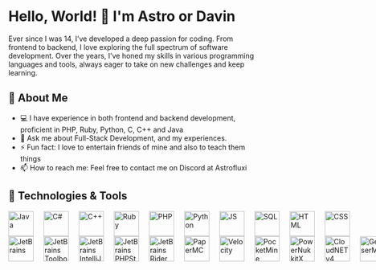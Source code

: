 # Hello, World! 👋 I'm Astro or Davin

Ever since I was 14, I’ve developed a deep passion for coding. From frontend to backend, I love exploring the full spectrum of software development. Over the years, I’ve honed my skills in various programming languages and tools, always eager to take on new challenges and keep learning.

## 🚀 About Me
- 💻 I have experience in both frontend and backend development, proficient in PHP, Ruby, Python, C, C++ and Java
- 💬 Ask me about Full-Stack Development, and my experiences.
- ⚡ Fun fact: I love to entertain friends of mine and also to teach them things
- 📫 How to reach me: Feel free to contact me on Discord at Astrofluxi

## 🔧 Technologies & Tools
<div style="display: flex; gap: 20px; align-items: center;">
    <img src="https://cdn.jsdelivr.net/gh/devicons/devicon/icons/java/java-original.svg" height="50" alt="Java" />
    <img src="https://upload.wikimedia.org/wikipedia/commons/thumb/b/bd/Logo_C_sharp.svg/1820px-Logo_C_sharp.svg.png" height="50" alt="C#" />
    <img src="https://upload.wikimedia.org/wikipedia/commons/thumb/1/18/ISO_C%2B%2B_Logo.svg/1200px-ISO_C%2B%2B_Logo.svg.png" height="50" alt="C++" />
    <img src="https://upload.wikimedia.org/wikipedia/commons/f/f1/Ruby_logo.png" height="50" alt="Ruby" />
    <img src="https://cdn.jsdelivr.net/gh/devicons/devicon/icons/php/php-original.svg" height="50" alt="PHP" />
    <img src="https://upload.wikimedia.org/wikipedia/commons/thumb/c/c3/Python-logo-notext.svg/640px-Python-logo-notext.svg.png" height="50" alt="Python" />
    <img src="https://upload.wikimedia.org/wikipedia/commons/6/6a/JavaScript-logo.png" height="50" alt="JS" />
    <img src="https://upload.wikimedia.org/wikipedia/commons/8/87/Sql_data_base_with_logo.png" height="50" alt="SQL" />
    <img src="https://upload.wikimedia.org/wikipedia/commons/thumb/6/61/HTML5_logo_and_wordmark.svg/2048px-HTML5_logo_and_wordmark.svg.png" height="50" alt="HTML" />
    <img src="https://encrypted-tbn0.gstatic.com/images?q=tbn:ANd9GcQBS-Jftq7EiLZDB75AVtZMxHob-mpwPgM9FQ&s" height="50" alt="CSS" />
</div>

<div style="display: flex; gap: 20px; align-items: center;">
    <img src="https://upload.wikimedia.org/wikipedia/en/thumb/0/08/JetBrains_beam_logo.svg/2048px-JetBrains_beam_logo.svg.png" height="50" alt="JetBrains" />
    <img src="https://img.icons8.com/color/200/jetbrains-toolbox.png" height="50" alt="JetBrains Toolbox" />
    <img src="https://e-rpd.ro/999-medium_default/intellij-idea-ultimate-commercial-annual-subscription.jpg" height="50" alt="JetBrains IntelliJ IDEA" />
    <img src="https://www.trustradius.com/product-logos/RZ/aP/79GR6REQ08Q2-180x180.PNG" height="50" alt="JetBrains PHPStorm" />
    <img src="https://upload.wikimedia.org/wikipedia/commons/thumb/6/6e/JetBrains_Rider_Icon.svg/1200px-JetBrains_Rider_Icon.svg.png" height="50" alt="JetBrains Rider" />

<img src="https://papermc.io/assets/logo/256x.png" height="50" alt="PaperMC" />
<img src="https://avatars.githubusercontent.com/u/41710604?s=200&v=4" height="50" alt="Velocity" />
<img src="https://avatars.githubusercontent.com/u/22548559?v=4" height="50" alt="PocketMine" />
<img src="https://avatars.githubusercontent.com/u/99014792?s=200&v=4" height="50" alt="PowerNukkitX" />
<img src="https://cloudnetservice.eu/img/logo.svg" height="50" alt="CloudNET v4" />
<img src="https://hangarcdn.papermc.io/avatars/project/14.webp?v=1" height="50" alt="GeyserMC" />

    
</div>
